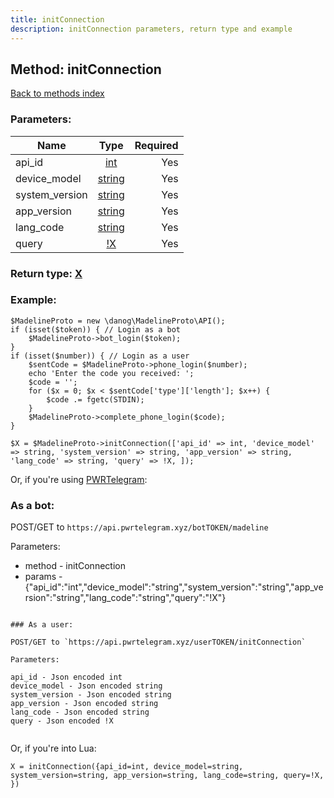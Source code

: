 ```yaml
---
title: initConnection
description: initConnection parameters, return type and example
---
```

## Method: initConnection  
[Back to methods index](index.md)


### Parameters:

| Name     |    Type       | Required |
|----------|:-------------:|---------:|
|api\_id|[int](../types/int.md) | Yes|
|device\_model|[string](../types/string.md) | Yes|
|system\_version|[string](../types/string.md) | Yes|
|app\_version|[string](../types/string.md) | Yes|
|lang\_code|[string](../types/string.md) | Yes|
|query|[!X](../types/!X.md) | Yes|


### Return type: [X](../types/X.md)

### Example:


```
$MadelineProto = new \danog\MadelineProto\API();
if (isset($token)) { // Login as a bot
    $MadelineProto->bot_login($token);
}
if (isset($number)) { // Login as a user
    $sentCode = $MadelineProto->phone_login($number);
    echo 'Enter the code you received: ';
    $code = '';
    for ($x = 0; $x < $sentCode['type']['length']; $x++) {
        $code .= fgetc(STDIN);
    }
    $MadelineProto->complete_phone_login($code);
}

$X = $MadelineProto->initConnection(['api_id' => int, 'device_model' => string, 'system_version' => string, 'app_version' => string, 'lang_code' => string, 'query' => !X, ]);
```

Or, if you're using [PWRTelegram](https://pwrtelegram.xyz):

### As a bot:

POST/GET to `https://api.pwrtelegram.xyz/botTOKEN/madeline`

Parameters:

* method - initConnection
* params - {"api_id":"int","device_model":"string","system_version":"string","app_version":"string","lang_code":"string","query":"!X"}

```

### As a user:

POST/GET to `https://api.pwrtelegram.xyz/userTOKEN/initConnection`

Parameters:

api_id - Json encoded int
device_model - Json encoded string
system_version - Json encoded string
app_version - Json encoded string
lang_code - Json encoded string
query - Json encoded !X


```

Or, if you're into Lua:

```
X = initConnection({api_id=int, device_model=string, system_version=string, app_version=string, lang_code=string, query=!X, })
```

